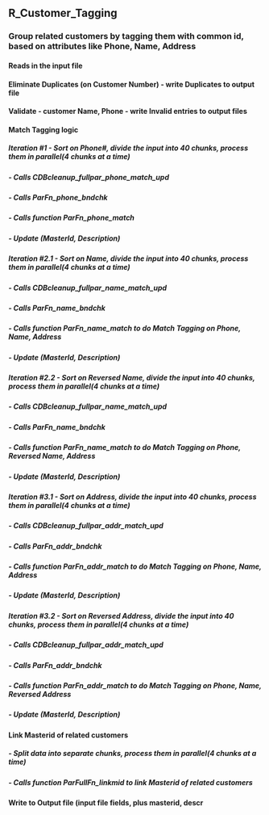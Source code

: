 ## R_Customer_Tagging 
### Group related customers by tagging them with common id, based on attributes like Phone, Name, Address

#### Reads in the input file
#### Eliminate Duplicates (on Customer Number) - write Duplicates to output file
#### Validate - customer Name, Phone - write Invalid entries to output files
#### Match Tagging logic
#####    Iteration #1    - Sort on Phone#, divide the input into 40 chunks, process them in parallel(4 chunks at a time)
#####                    - Calls CDBcleanup_fullpar_phone_match_upd 
#####                    - Calls ParFn_phone_bndchk  
#####                    - Calls function ParFn_phone_match 
#####                    - Update (MasterId, Description) 
#####    Iteration #2.1  - Sort on Name, divide the input into 40 chunks, process them in parallel(4 chunks at a time)
#####	                   - Calls CDBcleanup_fullpar_name_match_upd
#####	                   - Calls ParFn_name_bndchk
#####	                   - Calls function ParFn_name_match to do Match Tagging on Phone, Name, Address
#####	                   - Update (MasterId, Description) 
#####    Iteration #2.2  - Sort on Reversed Name, divide the input into 40 chunks, process them in parallel(4 chunks at a time)
#####	                   - Calls CDBcleanup_fullpar_name_match_upd
#####	                   - Calls ParFn_name_bndchk
#####	                   - Calls function ParFn_name_match to do Match Tagging on Phone, Reversed Name, Address
#####	                   - Update (MasterId, Description) 
#####    Iteration #3.1  - Sort on Address, divide the input into 40 chunks, process them in parallel(4 chunks at a time)
#####                    - Calls CDBcleanup_fullpar_addr_match_upd
#####                    - Calls ParFn_addr_bndchk
#####                    - Calls function ParFn_addr_match to do Match Tagging on Phone, Name, Address               
#####                    - Update (MasterId, Description) 
#####    Iteration #3.2  - Sort on Reversed Address, divide the input into 40 chunks, process them in parallel(4 chunks at a time)
#####                    - Calls CDBcleanup_fullpar_addr_match_upd
#####                    - Calls ParFn_addr_bndchk
#####                    - Calls function ParFn_addr_match to do Match Tagging on Phone, Name, Reversed Address    
#####                    - Update (MasterId, Description) 
#### Link Masterid of related customers
#####     - Split data into separate chunks, process them in parallel(4 chunks at a time)
#####     - Calls function ParFullFn_linkmid to link Masterid of related customers
#### Write to Output file (input file fields, plus masterid, descr
